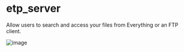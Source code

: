 # etp_server
Allow users to search and access your files from Everything or an FTP client.

![image](https://github.com/user-attachments/assets/1c426e4e-f268-40d3-ad48-320619e53bd0)

